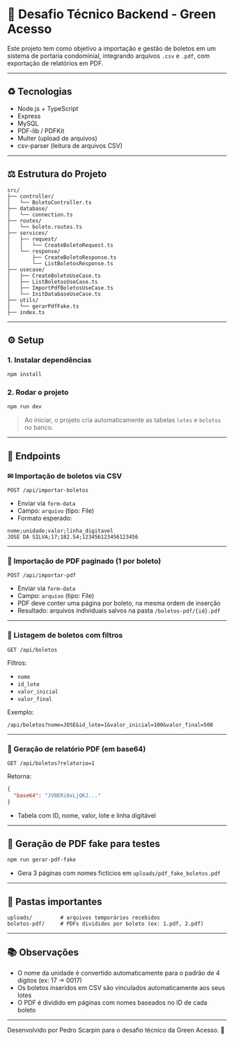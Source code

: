 # 🚀 Desafio Técnico Backend - Green Acesso

Este projeto tem como objetivo a importação e gestão de boletos em um sistema de portaria condominial, integrando arquivos `.csv` e `.pdf`, com exportação de relatórios em PDF.

---

## ♻️ Tecnologias
- Node.js + TypeScript
- Express
- MySQL
- PDF-lib / PDFKit
- Multer (upload de arquivos)
- csv-parser (leitura de arquivos CSV)

---

## ⚖️ Estrutura do Projeto
```
src/
├── controller/
│   └── BoletoController.ts
├── database/
│   └── connection.ts
├── routes/
│   └── boleto.routes.ts
├── services/
│   ├── request/
│   │   └── CreateBoletoRequest.ts
│   └── response/
│       ├── CreateBoletoResponse.ts
│       └── ListBoletosResponse.ts
├── usecase/
│   ├── CreateBoletoUseCase.ts
│   ├── ListBoletosUseCase.ts
│   ├── ImportPdfBoletosUseCase.ts
│   └── InitDatabaseUseCase.ts
├── utils/
│   └── gerarPdfFake.ts
├── index.ts
```

---

## ⚙️ Setup

### 1. Instalar dependências
```bash
npm install
```

### 2. Rodar o projeto
```bash
npm run dev
```

> Ao iniciar, o projeto cria automaticamente as tabelas `lotes` e `boletos` no banco.

---

## 🔗 Endpoints

### ✉ Importação de boletos via CSV
```http
POST /api/importar-boletos
```
- Enviar via `form-data`
- Campo: `arquivo` (tipo: File)
- Formato esperado:
```csv
nome;unidade;valor;linha_digitavel
JOSE DA SILVA;17;182.54;123456123456123456
```

---

### 🔹 Importação de PDF paginado (1 por boleto)
```http
POST /api/importar-pdf
```
- Enviar via `form-data`
- Campo: `arquivo` (tipo: File)
- PDF deve conter uma página por boleto, na mesma ordem de inserção
- Resultado: arquivos individuais salvos na pasta `/boletos-pdf/{id}.pdf`

---

### 📃 Listagem de boletos com filtros
```http
GET /api/boletos
```
Filtros:
- `nome`
- `id_lote`
- `valor_inicial`
- `valor_final`

Exemplo:
```
/api/boletos?nome=JOSE&id_lote=1&valor_inicial=100&valor_final=500
```

---

### 📄 Geração de relatório PDF (em base64)
```http
GET /api/boletos?relatorio=1
```
Retorna:
```json
{
  "base64": "JVBERi0xLjQKJ..."
}
```
- Tabela com ID, nome, valor, lote e linha digitável

---

## 🎨 Geração de PDF fake para testes
```bash
npm run gerar-pdf-fake
```
- Gera 3 páginas com nomes fictícios em `uploads/pdf_fake_boletos.pdf`

---

## 📁 Pastas importantes
```
uploads/         # arquivos temporários recebidos
boletos-pdf/     # PDFs divididos por boleto (ex: 1.pdf, 2.pdf)
```

---

## 📚 Observações
- O nome da unidade é convertido automaticamente para o padrão de 4 dígitos (ex: 17 → 0017)
- Os boletos inseridos em CSV são vinculados automaticamente aos seus lotes
- O PDF é dividido em páginas com nomes baseados no ID de cada boleto

---

Desenvolvido por Pedro Scarpin para o desafio técnico da Green Acesso. 🚀

